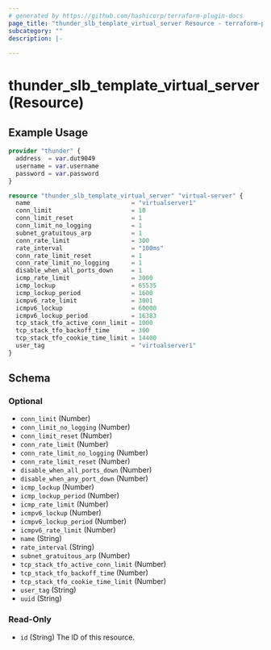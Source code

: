 ```yaml
---
# generated by https://github.com/hashicorp/terraform-plugin-docs
page_title: "thunder_slb_template_virtual_server Resource - terraform-provider-thunder"
subcategory: ""
description: |-
  
---
```


# thunder_slb_template_virtual_server (Resource)



## Example Usage

```terraform
provider "thunder" {
  address  = var.dut9049
  username = var.username
  password = var.password
}

resource "thunder_slb_template_virtual_server" "virtual-server" {
  name                            = "virtualserver1"
  conn_limit                      = 10
  conn_limit_reset                = 1
  conn_limit_no_logging           = 1
  subnet_gratuitous_arp           = 1
  conn_rate_limit                 = 300
  rate_interval                   = "100ms"
  conn_rate_limit_reset           = 1
  conn_rate_limit_no_logging      = 1
  disable_when_all_ports_down     = 1
  icmp_rate_limit                 = 3000
  icmp_lockup                     = 65535
  icmp_lockup_period              = 1600
  icmpv6_rate_limit               = 3001
  icmpv6_lockup                   = 60000
  icmpv6_lockup_period            = 16383
  tcp_stack_tfo_active_conn_limit = 1000
  tcp_stack_tfo_backoff_time      = 300
  tcp_stack_tfo_cookie_time_limit = 14400
  user_tag                        = "virtualserver1"
}
```

<!-- schema generated by tfplugindocs -->
## Schema

### Optional

- `conn_limit` (Number)
- `conn_limit_no_logging` (Number)
- `conn_limit_reset` (Number)
- `conn_rate_limit` (Number)
- `conn_rate_limit_no_logging` (Number)
- `conn_rate_limit_reset` (Number)
- `disable_when_all_ports_down` (Number)
- `disable_when_any_port_down` (Number)
- `icmp_lockup` (Number)
- `icmp_lockup_period` (Number)
- `icmp_rate_limit` (Number)
- `icmpv6_lockup` (Number)
- `icmpv6_lockup_period` (Number)
- `icmpv6_rate_limit` (Number)
- `name` (String)
- `rate_interval` (String)
- `subnet_gratuitous_arp` (Number)
- `tcp_stack_tfo_active_conn_limit` (Number)
- `tcp_stack_tfo_backoff_time` (Number)
- `tcp_stack_tfo_cookie_time_limit` (Number)
- `user_tag` (String)
- `uuid` (String)

### Read-Only

- `id` (String) The ID of this resource.


